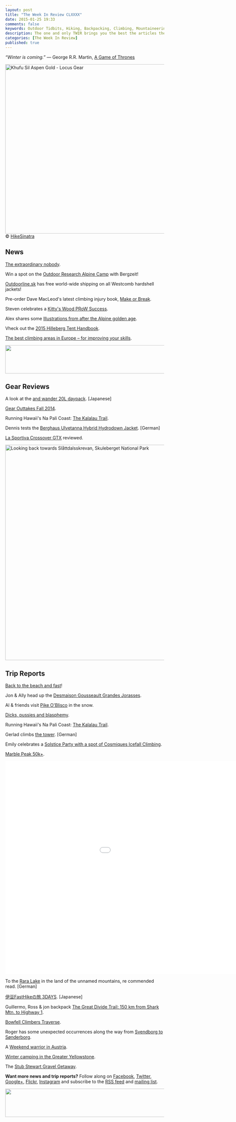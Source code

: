 ```yaml
---
layout: post
title: "The Week In Review CLXXXX"
date: 2015-01-25 19:33
comments: false
keywords: Outdoor Tidbits, Hiking, Backpacking, Climbing, Mountaineering, Camping
description: The one and only TWIR brings you the best the articles the digital outdoors had to offer in the past week.
categories: [The Week In Review]
published: true
---
```


*“Winter is coming.”* 
― George R.R. Martin, [A Game of Thrones](http://amzn.to/15G4nI6)

<a href="https://www.flickr.com/photos/bmp_creep/8187022731" title="Khufu Sil Aspen Gold - Locus Gear by Hikesinatra aka creep, on Flickr"><img src="https://farm9.staticflickr.com/8350/8187022731_6056a68b12_b.jpg" width="1024" height="537" alt="Khufu Sil Aspen Gold - Locus Gear"></a>
© [HikeSinatra](https://twitter.com/bmp)

<!-- more -->

## News

[The extraordinary nobody](http://www.andy-kirkpatrick.com/blog/view/the_extraordinary_nobody).

Win a spot on the [Outdoor Research Alpine Camp](http://www.bergzeit.de/magazin/alpincamp/outdoor-research-freetouring/?pid=81) with Bergzeit!

[Outdoorline.sk](http://www.outdoorline.sk/en/) has free world-wide shipping on all Westcomb hardshell jackets! 

Pre-order Dave MacLeod's latest climbing injury book, [Make or Break](http://davemacleod.com/shop/makeorbreak.html).

Steven celebrates a [Kitty's Wood PRoW Success](http://stevenhorner.com/blog/2015/01/19/kittys-wood-prow-success/).

Alex shares some [Illustrations from after the Alpine golden age](http://www.alexroddie.com/2015/01/illustrations-from-after-alpine-golden.html).

Vheck out the [2015 Hilleberg Tent Handbook](http://docs.hilleberg.net/Hilleberg2015Handbook-EN.pdf).

[The best climbing areas in Europe – for improving your skills](http://www.theguardian.com/travel/2015/jan/20/best-climbing-areas-europe-improving-skills-el-capitan).

<a href="http://www.avantlink.com/click.php?tt=ml&amp;ti=28945&amp;pw=73183"><img src="//www.avantlink.com/gbi/10060/28945/55699/73183/image.jpg" width="728" height="90" style="border: 0px;" alt="" /></a>

## Gear Reviews

A look at the [and wander 20L daypack](http://cbjimtrip.blogspot.fi/2015/01/and-wander-20l-daypack.html). [Japanese]

[Gear Outtakes Fall 2014](http://hikinginfinland.com/2015/01/gear-outtakes-autumn-2014.html).

Running Hawaii's Na Pali Coast: [The Kalalau Trail](http://cedarandsand.blogspot.fi/2015/01/running-hawaiis-na-pali-coast-kalalau.html).

Dennis tests the [Berghaus Ulvetanna Hybrid Hydrodown Jacket](http://www.outdoor-blog.com/berghaus-mens-ulvetanna-hybrid-hydrodown-jacket/). [German]

[La Sportiva Crossover GTX](http://ulning.dk/la-sportiva-crossover-punk-gtx/) reviewed.

<a href="https://www.flickr.com/photos/hendrikmorkel/16077617107" title="Looking back towards Slåttdalsskrevan, Skuleberget National Park by Hendrik Morkel, on Flickr"><img src="https://farm8.staticflickr.com/7496/16077617107_32af27ea6b_b.jpg" width="1024" height="683" alt="Looking back towards Slåttdalsskrevan, Skuleberget National Park"></a>

## Trip Reports

[Back to the beach and fast](http://riversanddeserts.com/en/back-to-the-beach-and-fast/)!

Jon & Ally head up the [Desmaison Gousseault Grandes Jorasses](http://www.alpineexposures.com/blogs/chamonix-conditions/16608085-desmaison-gousseault-grandes-jorasses).

Al & friends visit [Pike O'Blisco](http://alsoutdoorworld.blogspot.fi/2015/01/pike-oblisco.html) in the snow.

[Dicks, pussies and blasphemy](http://cedricbernardini.com/2015/01/19/dicks-pussies-and-blasphemy/).

Running Hawaii's Na Pali Coast: [The Kalalau Trail](http://cedarandsand.blogspot.fi/2015/01/running-hawaiis-na-pali-coast-kalalau.html).

Gerlad climbs [the tower](http://www.hochtourist.at/ueber-das-brunntal-und-die-suedliche-turmscharte-iii-auf-den-turm-ca-1620m/). [German]

Emily celebrates a [Solstice Party with a spot of Cosmiques Icefall Climbing](http://emilyroolearnstorun.blogspot.fi/2015/01/solstice-party-with-spot-of-cosmiques.html).

[Marble Peak 50k+](https://pantilat.wordpress.com/2015/01/20/marble-peak-50k/).

<iframe src="//player.vimeo.com/video/113889338?color=ffffff&amp;title=0&amp;byline=0&amp;portrait=0" width="1200" height="675" frameborder="0" webkitallowfullscreen mozallowfullscreen allowfullscreen></iframe>

To the [Rara Lake](http://geraldtrekkt.blogspot.fi/2015/01/durch-das-land-der-namenlosen-berge-10.html) in the land of the unnamed mountains, re commended read. [German]

[伊豆FastHikeの旅 3DAYS](http://fuusora.blogspot.fi/2015/01/fasthike-3days.html). [Japanese]

Guillermo, Ross & jon backpack [The Great Divide Trail: 150 km from Shark Mtn. to Highway 1](https://guillermobarron.wordpress.com/2014/08/21/the-great-divide-trail-150-km-from-shark-mtn-to-highway-1/).

[Bowfell Climbers Traverse](http://outdoorsmh.blogspot.fi/2015/01/bowfell-climbers-traverse.html).

Roger has some unexpected occurrences along the way from [Svendborg to Sønderborg](http://nielsenbrown.com/2015/01/24/e6-svendborg-to-sonderborg-and-the-unexpected-occurrences-along-the-way/).

A [Weekend warrior in Austria](http://www.haukkari.net/2015/01/weekend-warrior-in-austria.html).

[Winter camping in the Greater Yellowstone](http://www.nicktruax.com/?p=1550).

The [Stub Stewart Gravel Getaway](http://pathlesspedaled.com/2015/01/rode-trip-stub-stewart-gravel-getaway/).

**Want more news and trip reports?** Follow along on [Facebook](http://facebook.com/hikinginfinland), [Twitter](https://twitter.com/hendrikmorkel), [Google+](https://plus.google.com/u/1/b/105082905705272949032/105082905705272949032/posts), [Flickr](https://www.flickr.com/photos/hendrikmorkel/), [Instagram](http://instagram.com/hendrikm) and subscribe to the [RSS feed](http://hikinginfinland.com/atom.xml) and [mailing list](http://hikinginfinland.us2.list-manage1.com/subscribe?u=b29c2acd04d959eace48da780&id=46b5d0326f).

<a href="http://www.avantlink.com/click.php?tt=ml&amp;ti=151477&amp;pw=73183"><img src="//www.avantlink.com/gbi/10881/151477/55699/73183/image.jpg" width="728" height="90" style="border: 0px;" alt="" /></a>
